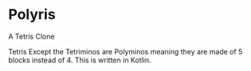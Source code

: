 # Polyris
A Tetris Clone

Tetris Except the Tetriminos are Polyminos meaning they are made of 5 blocks instead of 4.
This is written in Kotlin.
